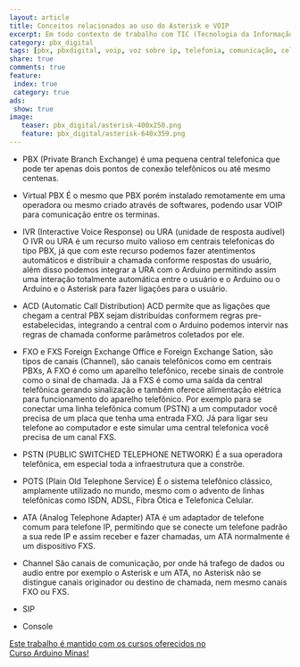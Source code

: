 ```yaml
---
layout: article
title: Conceitos relacionados ao uso do Asterisk e VOIP
excerpt: Em todo contexto de trabalho com TIC (Tecnologia da Informação e Comunicação) temos conceitos que precisam ser assimilados, vejamos neste artigo alguns palavras e conceitos usados no ASTERISK, quais seus significados e relação.
category: pbx_digital
tags: [pbx, pbxdigital, voip, voz sobre ip, telefonia, comunicação, celular, pabx]
share: true
comments: true
feature:
 index: true
 category: true
ads: 
 show: true
image:
   teaser: pbx_digital/asterisk-400x250.png
   feature: pbx_digital/asterisk-640x359.png
---
```

  * PBX (Private Branch Exchange)
é uma pequena central telefonica que pode ter apenas dois pontos de conexão telefônicos ou até mesmo centenas.

  * Virtual PBX
É o mesmo que PBX porém instalado remotamente em uma operadora ou mesmo criado através de softwares, podendo usar VOIP para comunicação entre os terminas.

  * IVR (Interactive Voice Response) ou URA (unidade de resposta audível)
O IVR ou URA é um recurso muito valioso em centrais telefonicas do tipo PBX, já que com este recurso podemos fazer atentimentos automáticos e distribuir a chamada conforme respostas do usuário, além disso podemos integrar a URA com o Arduino permitindo assim uma interação totalmente automática entre o usuário e o Arduino ou o Arduino e o Asterisk para fazer ligações para o usuário.

  * ACD (Automatic Call Distribution)
ACD permite que as ligações que chegam a central PBX sejam distribuídas conformem regras pre-estabelecidas, integrando a central com o Arduino podemos intervir nas regras de chamada conforme parâmetros coletados por ele.

  * FXO e FXS
Foreign Exchange Office e Foreign Exchange Sation, são tipos de canais (Channel), são canais telefônicos como em centrais PBXs, 
A FXO é como um aparelho telefônico, recebe sinais de controle como o sinal de chamada.
Já a FXS é como uma saída da central telefônica gerando sinalização e também oferece alimentação elétrica para funcionamento do aparelho telefônico.  Por exemplo para se conectar uma linha telefônica comum (PSTN) a um computador você precisa de um placa que tenha uma entrada FXO. Já para ligar seu telefone ao computador e este simular uma central telefonica você precisa de um canal FXS.

  * PSTN (PUBLIC SWITCHED TELEPHONE NETWORK)
É a sua operadora telefônica, em especial toda a infraestrutura que a constrõe.

  * POTS (Plain Old Telephone Service)
É o sistema telefônico clássico, amplamente utilizado no mundo, mesmo com o advento de linhas telefônicas como ISDN, ADSL, Fibra Ótica e Telefonica Celular.

  * ATA (Analog Telephone Adapter)
ATA é um adaptador de telefone comum para telefone IP, permitindo que se conecte um telefone padrão a sua rede IP e assim receber e fazer chamadas, um ATA normalmente é um dispositivo FXS.

  * Channel
São canais de comunicação, por onde há trafego de dados ou audio entre por exemplo o Asterisk e um ATA, no Asterisk não se distingue canais originador ou destino de chamada, nem mesmo canais FXO ou FXS.

  * SIP

  * Console

  <a href="/cursoarduino/" class="btn-success">Este trabalho é mantido com os cursos oferecidos no <br />
Curso Arduino Minas!</a>
  